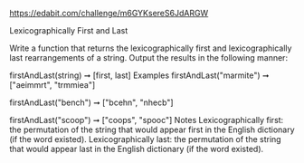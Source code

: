 https://edabit.com/challenge/m6GYKsereS6JdARGW

Lexicographically First and Last

Write a function that returns the lexicographically first and lexicographically last rearrangements of a string. Output the results in the following manner:

firstAndLast(string) ➞ [first, last]
Examples
firstAndLast("marmite") ➞ ["aeimmrt", "trmmiea"]

firstAndLast("bench") ➞ ["bcehn", "nhecb"]

firstAndLast("scoop") ➞ ["coops", "spooc"]
Notes
Lexicographically first: the permutation of the string that would appear first in the English dictionary (if the word existed).
Lexicographically last: the permutation of the string that would appear last in the English dictionary (if the word existed).